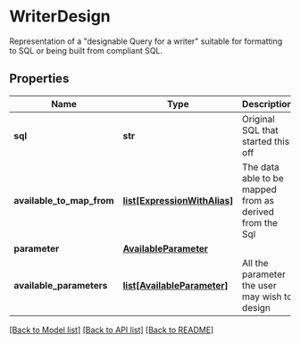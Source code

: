 # WriterDesign

Representation of a \"designable Query for a writer\" suitable for formatting to SQL or being built from compliant SQL.

## Properties
Name | Type | Description | Notes
------------ | ------------- | ------------- | -------------
**sql** | **str** | Original SQL that started this off | 
**available_to_map_from** | [**list[ExpressionWithAlias]**](ExpressionWithAlias.md) | The data able to be mapped from as derived from the Sql | [optional] 
**parameter** | [**AvailableParameter**](AvailableParameter.md) |  | [optional] 
**available_parameters** | [**list[AvailableParameter]**](AvailableParameter.md) | All the parameter the user may wish to design | [optional] 

[[Back to Model list]](../README.md#documentation-for-models) [[Back to API list]](../README.md#documentation-for-api-endpoints) [[Back to README]](../README.md)


